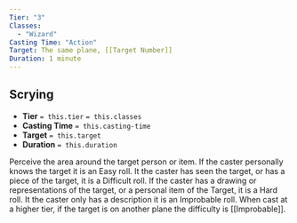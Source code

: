 ```yaml
---
Tier: "3"
Classes:
  - "Wizard"
Casting Time: "Action"
Target: The same plane, [[Target Number]]
Duration: 1 minute
---
```

## Scrying
- **Tier** `= this.tier` `= this.classes`
- **Casting Time** `= this.casting-time`
- **Target** `= this.target`
- **Duration** `= this.duration`

Perceive the area around the target person or item. If the caster personally knows the target it is an Easy roll. It the caster has seen the target, or has a piece of the target, it is a Difficult roll. If the caster has a drawing or representations of the target, or a personal item of the Target, it is a Hard roll. It the caster only has a description it is an Improbable roll. When cast at a higher tier, if the target is on another plane the difficulty is [[Improbable]].